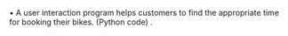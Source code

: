 
•	A user interaction program helps customers to find the appropriate time for booking their bikes.   (Python code) .
